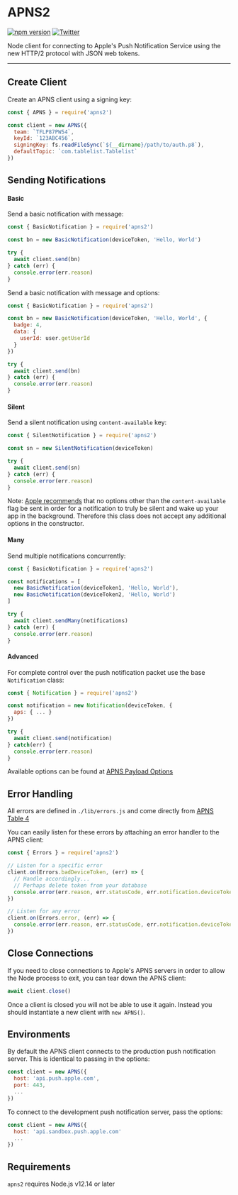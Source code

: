 # APNS2

[![npm version](https://badge.fury.io/js/apns2.svg)](https://badge.fury.io/js/apns2)
[![Twitter](https://img.shields.io/badge/twitter-@andrew_barba-blue.svg?style=flat)](http://twitter.com/andrew_barba)

Node client for connecting to Apple's Push Notification Service using the new HTTP/2 protocol with JSON web tokens.

---

## Create Client

Create an APNS client using a signing key:

```javascript
const { APNS } = require('apns2')

const client = new APNS({
  team: `TFLP87PW54`,
  keyId: `123ABC456`,
  signingKey: fs.readFileSync(`${__dirname}/path/to/auth.p8`),
  defaultTopic: `com.tablelist.Tablelist`
})
```

## Sending Notifications

#### Basic

Send a basic notification with message:

```javascript
const { BasicNotification } = require('apns2')

const bn = new BasicNotification(deviceToken, 'Hello, World')

try {
  await client.send(bn)
} catch (err) {
  console.error(err.reason)
}
```

Send a basic notification with message and options:

```javascript
const { BasicNotification } = require('apns2')

const bn = new BasicNotification(deviceToken, 'Hello, World', {
  badge: 4,
  data: {
    userId: user.getUserId
  }
})

try {
  await client.send(bn)
} catch (err) {
  console.error(err.reason)
}
```

#### Silent

Send a silent notification using `content-available` key:

```javascript
const { SilentNotification } = require('apns2')

const sn = new SilentNotification(deviceToken)

try {
  await client.send(sn)
} catch (err) {
  console.error(err.reason)
}
```

Note: [Apple recommends](https://developer.apple.com/documentation/usernotifications/setting_up_a_remote_notification_server/pushing_background_updates_to_your_app#2980040) that no options other than the `content-available` flag be sent in order for a notification to truly be silent and wake up your app in the background. Therefore this class does not accept any additional options in the constructor.

#### Many

Send multiple notifications concurrently:

```javascript
const { BasicNotification } = require('apns2')

const notifications = [
  new BasicNotification(deviceToken1, 'Hello, World'),
  new BasicNotification(deviceToken2, 'Hello, World')
]

try {
  await client.sendMany(notifications)
} catch (err) {
  console.error(err.reason)
}
```

#### Advanced

For complete control over the push notification packet use the base `Notification` class:

```javascript
const { Notification } = require('apns2')

const notification = new Notification(deviceToken, {
  aps: { ... }
})

try {
  await client.send(notification)
} catch(err) {
  console.error(err.reason)
}
```

Available options can be found at [APNS Payload Options](https://developer.apple.com/documentation/usernotifications/setting_up_a_remote_notification_server/generating_a_remote_notification#2943363)

## Error Handling

All errors are defined in `./lib/errors.js` and come directly from [APNS Table 4](https://developer.apple.com/documentation/usernotifications/setting_up_a_remote_notification_server/handling_notification_responses_from_apns#3394535)

You can easily listen for these errors by attaching an error handler to the APNS client:

```javascript
const { Errors } = require('apns2')

// Listen for a specific error
client.on(Errors.badDeviceToken, (err) => {
  // Handle accordingly...
  // Perhaps delete token from your database
  console.error(err.reason, err.statusCode, err.notification.deviceToken)
})

// Listen for any error
client.on(Errors.error, (err) => {
  console.error(err.reason, err.statusCode, err.notification.deviceToken)
})
```

## Close Connections

If you need to close connections to Apple's APNS servers in order to allow the Node process to exit, you can tear down the APNS client:

```javascript
await client.close()
```

Once a client is closed you will not be able to use it again. Instead you should instantiate a new client with `new APNS()`.

## Environments

By default the APNS client connects to the production push notification server. This is identical to passing in the options:

```javascript
const client = new APNS({
  host: 'api.push.apple.com',
  port: 443,
  ...
})
```

To connect to the development push notification server, pass the options:

```javascript
const client = new APNS({
  host: 'api.sandbox.push.apple.com'
  ...
})
```

## Requirements

`apns2` requires Node.js v12.14 or later
